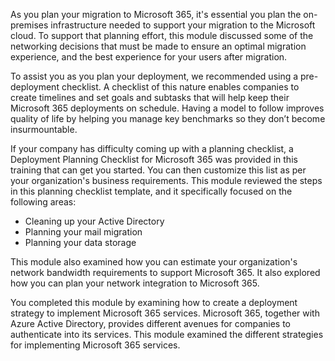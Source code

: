 As you plan your migration to Microsoft 365, it's essential you plan the on-premises infrastructure needed to support your migration to the Microsoft cloud. To support that planning effort, this module discussed some of the networking decisions that must be made to ensure an optimal migration experience, and the best experience for your users after migration.

To assist you as you plan your deployment, we recommended using a pre-deployment checklist. A checklist of this nature enables companies to create timelines and set goals and subtasks that will help keep their Microsoft 365 deployments on schedule. Having a model to follow improves quality of life by helping you manage key benchmarks so they don’t become insurmountable.

If your company has difficulty coming up with a planning checklist, a Deployment Planning Checklist for Microsoft 365 was provided in this training that can get you started. You can then customize this list as per your organization's business requirements. This module reviewed the steps in this planning checklist template, and it specifically focused on the following areas:

 -  Cleaning up your Active Directory
 -  Planning your mail migration
 -  Planning your data storage

This module also examined how you can estimate your organization's network bandwidth requirements to support Microsoft 365. It also explored how you can plan your network integration to Microsoft 365.

You completed this module by examining how to create a deployment strategy to implement Microsoft 365 services. Microsoft 365, together with Azure Active Directory, provides different avenues for companies to authenticate into its services. This module examined the different strategies for implementing Microsoft 365 services.
